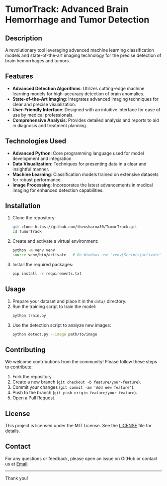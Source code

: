 # TumorTrack: Advanced Brain Hemorrhage and Tumor Detection

## Description

A revolutionary tool leveraging advanced machine learning classification models and state-of-the-art imaging technology for the precise detection of brain hemorrhages and tumors.

## Features

- **Advanced Detection Algorithms**: Utilizes cutting-edge machine learning models for high-accuracy detection of brain anomalies.
- **State-of-the-Art Imaging**: Integrates advanced imaging techniques for clear and precise visualization.
- **User-Friendly Interface**: Designed with an intuitive interface for ease of use by medical professionals.
- **Comprehensive Analysis**: Provides detailed analysis and reports to aid in diagnosis and treatment planning.

## Technologies Used

- **Advanced Python**: Core programming language used for model development and integration.
- **Data Visualization**: Techniques for presenting data in a clear and insightful manner.
- **Machine Learning**: Classification models trained on extensive datasets for robust performance.
- **Image Processing**: Incorporates the latest advancements in medical imaging for enhanced detection capabilities.

## Installation

1. Clone the repository:
    ```bash
    git clone https://github.com/thexsharma30/TumorTrack.git
    cd TumorTrack
    ```

2. Create and activate a virtual environment:
    ```bash
    python -m venv venv
    source venv/bin/activate   # On Windows use `venv\Scripts\activate`
    ```

3. Install the required packages:
    ```bash
    pip install -r requirements.txt
    ```

## Usage

1. Prepare your dataset and place it in the `data/` directory.
2. Run the training script to train the model:
    ```bash
    python train.py
    ```
3. Use the detection script to analyze new images:
    ```bash
    python detect.py --image path/to/image
    ```

## Contributing

We welcome contributions from the community! Please follow these steps to contribute:

1. Fork the repository.
2. Create a new branch (`git checkout -b feature/your-feature`).
3. Commit your changes (`git commit -am 'Add new feature'`).
4. Push to the branch (`git push origin feature/your-feature`).
5. Open a Pull Request.

## License

This project is licensed under the MIT License. See the [LICENSE](LICENSE) file for details.

## Contact

For any questions or feedback, please open an issue on GitHub or contact us at [Email](mailto:amarsharma88131@gmail.com).

---

Thank you!
